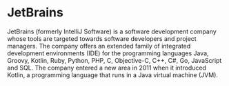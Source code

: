 # JetBrains
JetBrains (formerly IntelliJ Software) is a software development company whose tools are targeted towards software developers and project managers. The company offers an extended family of integrated development environments (IDE) for the programming languages Java, Groovy, Kotlin, Ruby, Python, PHP, C, Objective-C, C++, C#, Go, JavaScript and SQL. The company entered a new area in 2011 when it introduced Kotlin, a programming language that runs in a Java virtual machine (JVM).
